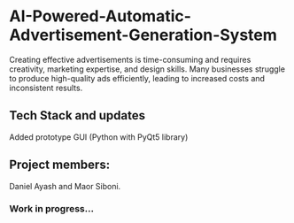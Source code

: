 # AI-Powered-Automatic-Advertisement-Generation-System
Creating effective advertisements is time-consuming and requires creativity, marketing expertise, and design skills. Many businesses struggle to produce high-quality ads efficiently, leading to increased costs and inconsistent results. 

## Tech Stack and updates
Added prototype GUI (Python with PyQt5 library)

## Project members:
Daniel Ayash and Maor Siboni.

### Work in progress...
